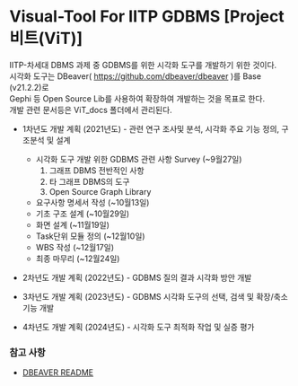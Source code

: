 Visual-Tool For IITP GDBMS [Project 비트(ViT)]
======
IITP-차세대 DBMS 과제 중 GDBMS를 위한 시각화 도구를 개발하기 위한 것이다.    
시각화 도구는 DBeaver( https://github.com/dbeaver/dbeaver )를 Base (v21.2.2)로  
Gephi 등 Open Source Lib를 사용하여 확장하여 개발하는 것을 목표로 한다.  
개발 관련 문서등은 ViT_docs 폴더에서 관리된다.

* 1차년도 개발 계획 (2021년도) - 관련 연구 조사및 분석, 시각화 주요 기능 정의, 구조분석 및 설계
  - 시각화 도구 개발 위한 GDBMS 관련 사항 Survey (~9월27일)  
    1. 그래프 DBMS 전반적인 사항
    2. 타 그래프 DBMS의 도구
    3. Open Source Graph Library
  - 요구사항 명세서 작성 (~10월13일)
  - 기초 구조 설계 (~10월29일)
  - 화면 설계 (~11월19일)
  - Task단위 모듈 정의 (~12월10일)
  - WBS 작성 (~12월17일)
  - 최종 마무리 (~12월24일)

* 2차년도 개발 계획 (2022년도) - GDBMS 질의 결과 시각화 방안 개발
* 3차년도 개발 계획 (2023년도) - GDBMS 시각화 도구의 선택, 검색 및 확장/축소 기능 개발
* 4차년도 개발 계획 (2024년도) - 시각화 도구 최적화 작업 및 실증 평가

### 참고 사항
  - [DBEAVER README](DBEAVER_README.md)
